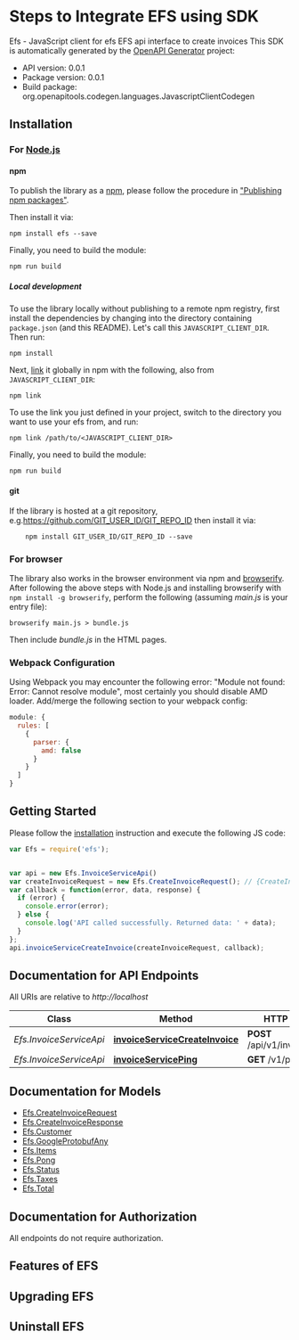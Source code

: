 
# Steps to Integrate EFS using SDK

Efs - JavaScript client for efs
EFS api interface to create invoices
This SDK is automatically generated by the [OpenAPI Generator](https://openapi-generator.tech) project:

- API version: 0.0.1
- Package version: 0.0.1
- Build package: org.openapitools.codegen.languages.JavascriptClientCodegen

## Installation

### For [Node.js](https://nodejs.org/)

#### npm

To publish the library as a [npm](https://www.npmjs.com/), please follow the procedure in ["Publishing npm packages"](https://docs.npmjs.com/getting-started/publishing-npm-packages).

Then install it via:

```shell
npm install efs --save
```

Finally, you need to build the module:

```shell
npm run build
```

##### Local development

To use the library locally without publishing to a remote npm registry, first install the dependencies by changing into the directory containing `package.json` (and this README). Let's call this `JAVASCRIPT_CLIENT_DIR`. Then run:

```shell
npm install
```

Next, [link](https://docs.npmjs.com/cli/link) it globally in npm with the following, also from `JAVASCRIPT_CLIENT_DIR`:

```shell
npm link
```

To use the link you just defined in your project, switch to the directory you want to use your efs from, and run:

```shell
npm link /path/to/<JAVASCRIPT_CLIENT_DIR>
```

Finally, you need to build the module:

```shell
npm run build
```

#### git

If the library is hosted at a git repository, e.g.https://github.com/GIT_USER_ID/GIT_REPO_ID
then install it via:

```shell
    npm install GIT_USER_ID/GIT_REPO_ID --save
```

### For browser

The library also works in the browser environment via npm and [browserify](http://browserify.org/). After following
the above steps with Node.js and installing browserify with `npm install -g browserify`,
perform the following (assuming *main.js* is your entry file):

```shell
browserify main.js > bundle.js
```

Then include *bundle.js* in the HTML pages.

### Webpack Configuration

Using Webpack you may encounter the following error: "Module not found: Error:
Cannot resolve module", most certainly you should disable AMD loader. Add/merge
the following section to your webpack config:

```javascript
module: {
  rules: [
    {
      parser: {
        amd: false
      }
    }
  ]
}
```

## Getting Started

Please follow the [installation](#installation) instruction and execute the following JS code:

```javascript
var Efs = require('efs');


var api = new Efs.InvoiceServiceApi()
var createInvoiceRequest = new Efs.CreateInvoiceRequest(); // {CreateInvoiceRequest} 
var callback = function(error, data, response) {
  if (error) {
    console.error(error);
  } else {
    console.log('API called successfully. Returned data: ' + data);
  }
};
api.invoiceServiceCreateInvoice(createInvoiceRequest, callback);

```

## Documentation for API Endpoints

All URIs are relative to *http://localhost*

Class | Method | HTTP request | Description
------------ | ------------- | ------------- | -------------
*Efs.InvoiceServiceApi* | [**invoiceServiceCreateInvoice**](docs/InvoiceServiceApi.md#invoiceServiceCreateInvoice) | **POST** /api/v1/invoice/create | 
*Efs.InvoiceServiceApi* | [**invoiceServicePing**](docs/InvoiceServiceApi.md#invoiceServicePing) | **GET** /v1/ping | 


## Documentation for Models

 - [Efs.CreateInvoiceRequest](docs/CreateInvoiceRequest.md)
 - [Efs.CreateInvoiceResponse](docs/CreateInvoiceResponse.md)
 - [Efs.Customer](docs/Customer.md)
 - [Efs.GoogleProtobufAny](docs/GoogleProtobufAny.md)
 - [Efs.Items](docs/Items.md)
 - [Efs.Pong](docs/Pong.md)
 - [Efs.Status](docs/Status.md)
 - [Efs.Taxes](docs/Taxes.md)
 - [Efs.Total](docs/Total.md)


## Documentation for Authorization

All endpoints do not require authorization.

## Features of EFS

## Upgrading EFS

## Uninstall EFS
